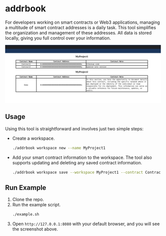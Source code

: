 # addrbook

For developers working on smart contracts or Web3 applications, managing a multitude of smart contract addresses is a daily task. This tool simplifies the organization and management of these addresses. All data is stored locally, giving you full control over your information.

![Open](./open.png)

## Usage

Using this tool is straightforward and involves just two simple steps:

- Create a workspace.
    ```sh
    ./addrbook workspace new --name MyProject1
    ```
- Add your smart contract information to the workspace. The tool also supports updating and deleting any saved contract information.
    ```sh
    ./addrbook workspace save --workspace MyProject1 --contract Contract1 --address 0x000000000000000000000000000000000000000x --note "Ethereum side"
    ```

## Run Example

1. Clone the repo.
2. Run the example script.
    ```sh
    ./example.sh
    ```
3. Open `http://127.0.0.1:8080` with your default browser, and you will see the screenshot above.